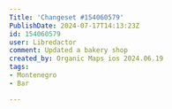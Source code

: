 ```yaml
---
Title: 'Changeset #154060579'
PublishDate: 2024-07-17T14:13:23Z
id: 154060579
user: Libredactor
comment: Updated a bakery shop
created_by: Organic Maps ios 2024.06.19
tags:
- Montenegro
- Bar

---
```

